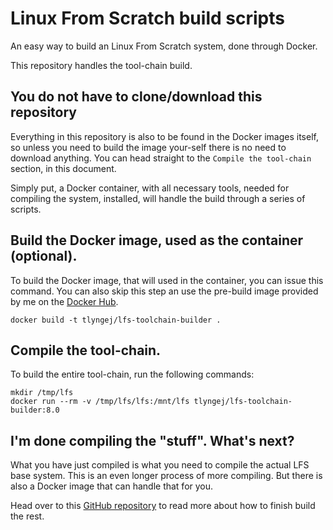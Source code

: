 # Linux From Scratch build scripts

An easy way to build an Linux From Scratch system, done through Docker.

This repository handles the tool-chain build.

## You do not have to clone/download this repository
Everything in this repository is also to be found in the Docker images itself,
so unless you need to build the image your-self there is no need to download
anything. You can head straight to the `Compile the tool-chain` section, in
this document.

Simply put, a Docker container, with all necessary tools, needed for compiling
the system, installed, will handle the build through a series of scripts.

## Build the Docker image, used as the container (optional).
To build the Docker image, that will used in the container, you can issue this
command. You can also skip this step an use the pre-build image provided by me
on the [Docker Hub](https://hub.docker.com/r/tlyngej/lfs-toolchain-builder/).
```
docker build -t tlyngej/lfs-toolchain-builder .
```

## Compile the tool-chain.
To build the entire tool-chain, run the following commands:
```
mkdir /tmp/lfs
docker run --rm -v /tmp/lfs/lfs:/mnt/lfs tlyngej/lfs-toolchain-builder:8.0
```

## I'm done compiling the "stuff". What's next?
What you have just compiled is what you need to compile the actual LFS
base system. This is an even longer process of more compiling. But there is also
a Docker image that can handle that for you.

Head over to this [GitHub repository](https://github.com/TLyngeJ/lfs-base-system)
to read more about how to finish build the rest.
